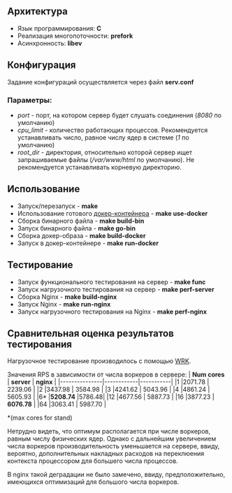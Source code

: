 ## Архитектура
* Язык программирования: **C**
* Реализация многопоточности: **prefork**
* Асинхронность: **libev**

## Конфигурация
Задание конфигураций осуществляется через файл **serv.conf**

### Параметры:
* _port_ - порт, на котором сервер будет слушать соединения (_8080_ по умолчанию)
* _cpu_limit_ - количество работающих процессов. Рекомендуется устанавливать число, равное числу ядер в системе (_1_ по умолчанию)
* _root_dir_ - директория, относительно которой сервер ищет запрашиваемые файлы (_/var/www/html_ по умолчанию).
Не рекомендуется устанавливать корневую директорию.

## Использование
* Запуск/перезапуск - **make**
* Использование готового [докер-контейнера](https://hub.docker.com/repository/docker/ivanbir/barsev/general) - **make use-docker**
* Сборка бинарного файла - **make build-bin**
* Запуск бинарного файла - **make go-bin**
* Сборка докер-образа - **make build-docker**
* Запуск в докер-контейнере - **make run-docker**

## Тестирование
* Запуск функционального тестирования на сервер - **make func**
* Запуск нагрузочного тестирования на сервер - **make perf-server**
* Сборка Nginx - **make build-nginx**
* Запуск Nginx - **make run-nginx**
* Запуск нагрузочного тестирования на Nginx - **make perf-nginx**

## Сравнительная оценка результатов тестирования
Нагрузочное тестирование производилось с помощью [WRK](https://github.com/wg/wrk).

Значения RPS в зависимости от числа воркеров в сервере:
| **Num cores** | **server** | **nginx** |
|---------------|------------|-----------|
|1              |2071.78     |  2239.06  |
|2              |3437.98     |  3584.98  |
|3              |4241.62     |  5043.96  |
|4              |4861.24     |  5605.93  |
|6*      |**5208.74**     |5786.48|
|12              |4677.56     |  5887.73  |
|16              |3877.23     |  **6076.78**  |
|64              |3063.41     |  5987.70  |

*(max cores for stand)

Нетрудно видеть, что оптимум располагается при числе воркеров, равным числу физических ядер. Однако с дальнейшим увеличением числа воркеров производительность уменьшается на сервере, ввиду, вероятно, дополнительных накладных расходов на переклюения контекста процессором для большего числа процессов.

В nginx такой деградации не было замечено, ввиду, предположительно, имеющихся оптимизаций для большого числа воркеров.
